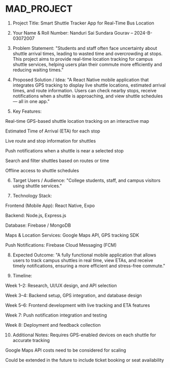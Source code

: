 # MAD_PROJECT
1. Project Title:
Smart Shuttle Tracker App for Real-Time Bus Location

2. Your Name & Roll Number:
Nanduri Sai Sundara Gourav – 2024-B-03072007

3. Problem Statement:
"Students and staff often face uncertainty about shuttle arrival times, leading to wasted time and overcrowding at stops. This project aims to provide real-time location tracking for campus shuttle services, helping users plan their commute more efficiently and reducing waiting times."

4. Proposed Solution / Idea:
"A React Native mobile application that integrates GPS tracking to display live shuttle locations, estimated arrival times, and route information. Users can check nearby stops, receive notifications when a shuttle is approaching, and view shuttle schedules — all in one app."

5. Key Features:

Real-time GPS-based shuttle location tracking on an interactive map

Estimated Time of Arrival (ETA) for each stop

Live route and stop information for shuttles

Push notifications when a shuttle is near a selected stop

Search and filter shuttles based on routes or time

Offline access to shuttle schedules

6. Target Users / Audience:
"College students, staff, and campus visitors using shuttle services."

7. Technology Stack:

Frontend (Mobile App): React Native, Expo

Backend: Node.js, Express.js

Database: Firebase / MongoDB

Maps & Location Services: Google Maps API, GPS tracking SDK

Push Notifications: Firebase Cloud Messaging (FCM)

8. Expected Outcome:
"A fully functional mobile application that allows users to track campus shuttles in real time, view ETAs, and receive timely notifications, ensuring a more efficient and stress-free commute."

9. Timeline:

Week 1–2: Research, UI/UX design, and API selection

Week 3–4: Backend setup, GPS integration, and database design

Week 5–6: Frontend development with live tracking and ETA features

Week 7: Push notification integration and testing

Week 8: Deployment and feedback collection

10. Additional Notes:
Requires GPS-enabled devices on each shuttle for accurate tracking

Google Maps API costs need to be considered for scaling

Could be extended in the future to include ticket booking or seat availability
